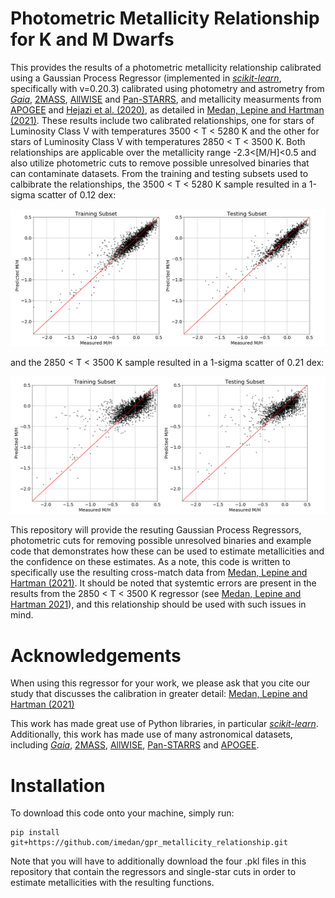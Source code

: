 # Photometric Metallicity Relationship for K and M Dwarfs

This provides the results of a photometric metallicity relationship calibrated using a Gaussian Process Regressor (implemented in [*scikit-learn*](https://scikit-learn.org/stable/modules/generated/sklearn.gaussian_process.GaussianProcessRegressor.html), specifically with v=0.20.3) calibrated using photometry and astrometry from [*Gaia*](https://www.cosmos.esa.int/web/gaia/dr2), [2MASS](https://irsa.ipac.caltech.edu/Missions/2mass.html), [AllWISE](http://wise2.ipac.caltech.edu/docs/release/allwise/) and [Pan-STARRS](https://panstarrs.stsci.edu), and metallicity measurments from [APOGEE](https://www.sdss.org/surveys/apogee-2/) and [Hejazi et al. (2020)](https://iopscience.iop.org/article/10.3847/1538-3881/ab563c), as detailed in [Medan, Lepine and Hartman (2021)](https://arxiv.org/abs/2102.10210). These results include two calibrated relationships, one for stars of Luminosity Class V with temperatures 3500 < T < 5280 K and the other for stars of Luminosity Class V with temperatures 2850 < T < 3500 K. Both relationships are applicable over the metallicity range -2.3<[M/H]<0.5 and also utilize photometric cuts to remove possible unresolved binaries that can contaminate datasets. From the training and testing subsets used to calbibrate the relationships, the 3500 < T < 5280 K sample resulted in a 1-sigma scatter of 0.12 dex:

![](KM_regression_results.png)

and the 2850 < T < 3500 K sample resulted in a 1-sigma scatter of 0.21 dex:

![](M_regression_results.png)

This repository will provide the resuting Gaussian Process Regressors, photometric cuts for removing possible unresolved binaries and example code that demonstrates how these can be used to estimate metallicities and the confidence on these estimates. As a note, this code is written to specifically use the resulting cross-match data from [Medan, Lepine and Hartman (2021)](https://arxiv.org/abs/2102.10210). It should be noted that systemtic errors are present in the results from the 2850 < T < 3500 K regressor (see [Medan, Lepine and Hartman 2021](https://arxiv.org/abs/2102.10210)), and this relationship should be used with such issues in mind.

# Acknowledgements

When using this regressor for your work, we please ask that you cite our study that discusses the calibration in greater detail: [Medan, Lepine and Hartman (2021)](https://arxiv.org/abs/2102.10210)

This work has made great use of Python libraries, in particular [*scikit-learn*](https://scikit-learn.org/stable/modules/generated/sklearn.gaussian_process.GaussianProcessRegressor.html). Additionally, this work has made use of many astronomical datasets, including [*Gaia*](https://www.cosmos.esa.int/web/gaia/dr2), [2MASS](https://irsa.ipac.caltech.edu/Missions/2mass.html), [AllWISE](http://wise2.ipac.caltech.edu/docs/release/allwise/), [Pan-STARRS](https://panstarrs.stsci.edu) and [APOGEE](https://www.sdss.org/surveys/apogee-2/).

# Installation

To download this code onto your machine, simply run:

	pip install git+https://github.com/imedan/gpr_metallicity_relationship.git

Note that you will have to additionally download the four .pkl files in this repository that contain the regressors and single-star cuts in order to estimate metallicities with the resulting functions.
